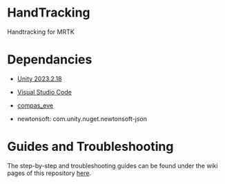 # HandTracking
Handtracking for MRTK

# Dependancies
   - [Unity 2023.2.18](https://unity.com/releases/editor/whats-new/2023.2.18#notes)
     
   - [Visual Studio Code](https://code.visualstudio.com/)
   
   - [compas_eve](https://github.com/compas-dev/compas_eve)
   
   - newtonsoft: com.unity.nuget.newtonsoft-json

# Guides and Troubleshooting
The step-by-step and troubleshooting guides can be found under the wiki pages of this repository [here](https://github.com/HUMA-LabforAdvancedTechnologyinArch/HandTracking/wiki).
